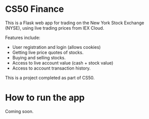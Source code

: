 # CS50 Finance

This is a Flask web app for trading on the New York Stock Exchange (NYSE), using live trading prices from IEX Cloud.

Features include:
- User registration and login (allows cookies)
- Getting live price quotes of stocks.
- Buying and selling stocks.
- Access to live account value (cash + stock value)
- Access to account transaction history.

This is a project completed as part of CS50.

# How to run the app

Coming soon.
